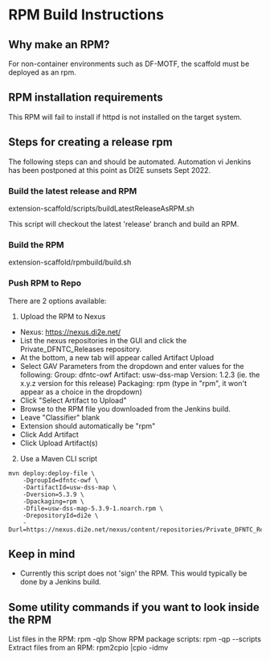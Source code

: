 # RPM Build Instructions

## Why make an RPM?

For non-container environments such as DF-MOTF, the scaffold must be deployed as an rpm.

## RPM installation requirements

This RPM will fail to install if httpd is not installed on the target system.

## Steps for creating a release rpm

The following steps can and should be automated. Automation vi Jenkins has been postponed at this point as DI2E sunsets Sept 2022.

### Build the latest release and RPM

extension-scaffold/scripts/buildLatestReleaseAsRPM.sh

This script will checkout the latest 'release' branch and build an RPM.

### Build the RPM

extension-scaffold/rpmbuild/build.sh

### Push RPM to Repo
There are 2 options available:
1. Upload the RPM to Nexus 

* Nexus: https://nexus.di2e.net/
* List the nexus repositories in the GUI and click the Private_DFNTC_Releases repository.
* At the bottom, a new tab will appear called Artifact Upload
* Select GAV Parameters from the dropdown and enter values for the following:
    Group: dfntc-owf
    Artifact: usw-dss-map
    Version: 1.2.3  (ie. the x.y.z version for this release)
    Packaging: rpm   (type in "rpm", it won't appear as a choice in the dropdown)
* Click "Select Artifact to Upload"
* Browse to the RPM file you downloaded from the Jenkins build.
* Leave "Classifier" blank
* Extension should automatically be "rpm"
* Click Add Artifact
* Click Upload Artifact(s)

2. Use a Maven CLI script

```
mvn deploy:deploy-file \
    -DgroupId=dfntc-owf \
    -DartifactId=usw-dss-map \
    -Dversion=5.3.9 \
    -Dpackaging=rpm \
    -Dfile=usw-dss-map-5.3.9-1.noarch.rpm \
    -DrepositoryId=di2e \
    -Durl=https://nexus.di2e.net/nexus/content/repositories/Private_DFNTC_Releases
```    

## Keep in mind

 - Currently this script does not 'sign' the RPM.  This would typically be done by a Jenkins build.

## Some utility commands if you want to look inside the RPM

List files in the RPM:    rpm -qlp <rpmFile>
Show RPM package scripts:   rpm -qp --scripts <rpmFile>
Extract files from an RPM:  rpm2cpio <rpmFile> |cpio -idmv


